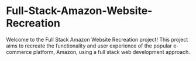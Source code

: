 # Full-Stack-Amazon-Website-Recreation

Welcome to the Full Stack Amazon Website Recreation project! This project aims to recreate the functionality and user experience of the popular e-commerce platform, Amazon, using a full stack web development approach. 
